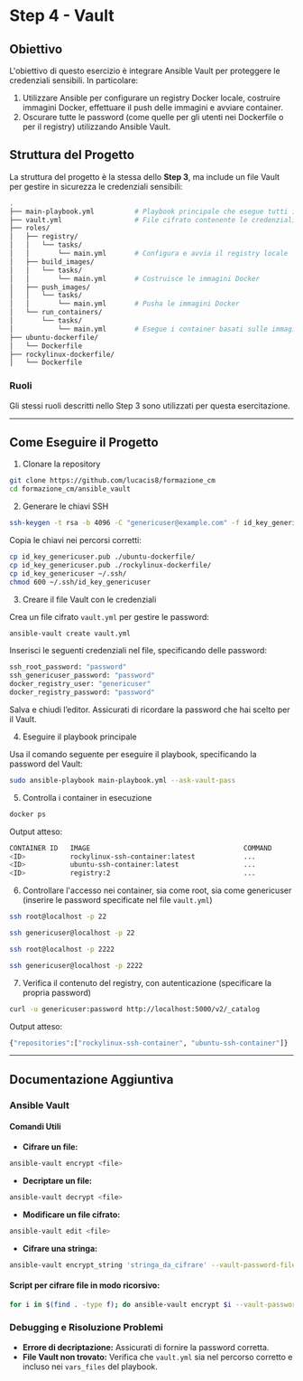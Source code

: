 # Step 4 - Vault

## Obiettivo
L'obiettivo di questo esercizio è integrare Ansible Vault per proteggere le credenziali sensibili. In particolare:
1. Utilizzare Ansible per configurare un registry Docker locale, costruire immagini Docker, effettuare il push delle immagini e avviare container.
2. Oscurare tutte le password (come quelle per gli utenti nei Dockerfile o per il registry) utilizzando Ansible Vault.

## Struttura del Progetto
La struttura del progetto è la stessa dello **Step 3**, ma include un file Vault per gestire in sicurezza le credenziali sensibili:
```bash
.
├── main-playbook.yml          # Playbook principale che esegue tutti i ruoli
├── vault.yml                  # File cifrato contenente le credenziali (es. password)
├── roles/
│   ├── registry/
│   │   └── tasks/
│   │       └── main.yml       # Configura e avvia il registry locale
│   ├── build_images/
│   │   └── tasks/
│   │       └── main.yml       # Costruisce le immagini Docker
│   ├── push_images/
│   │   └── tasks/
│   │       └── main.yml       # Pusha le immagini Docker
│   └── run_containers/
│       └── tasks/
│           └── main.yml       # Esegue i container basati sulle immagini
├── ubuntu-dockerfile/
│   └── Dockerfile
├── rockylinux-dockerfile/
│   └── Dockerfile
```

### Ruoli

Gli stessi ruoli descritti nello Step 3 sono utilizzati per questa esercitazione.

---

## Come Eseguire il Progetto
1. Clonare la repository
```bash
git clone https://github.com/lucacis8/formazione_cm
cd formazione_cm/ansible_vault
```

2. Generare le chiavi SSH
```bash
ssh-keygen -t rsa -b 4096 -C "genericuser@example.com" -f id_key_genericuser
```

Copia le chiavi nei percorsi corretti:
```bash
cp id_key_genericuser.pub ./ubuntu-dockerfile/
cp id_key_genericuser.pub ./rockylinux-dockerfile/
cp id_key_genericuser ~/.ssh/
chmod 600 ~/.ssh/id_key_genericuser
```

3. Creare il file Vault con le credenziali

Crea un file cifrato `vault.yml` per gestire le password:
```bash
ansible-vault create vault.yml
```

Inserisci le seguenti credenziali nel file, specificando delle password:
```bash
ssh_root_password: "password"
ssh_genericuser_password: "password"
docker_registry_user: "genericuser"
docker_registry_password: "password"
```

Salva e chiudi l’editor. Assicurati di ricordare la password che hai scelto per il Vault.

4. Eseguire il playbook principale

Usa il comando seguente per eseguire il playbook, specificando la password del Vault:
```bash
sudo ansible-playbook main-playbook.yml --ask-vault-pass
```

5. Controlla i container in esecuzione
```bash
docker ps
```

Output atteso:
```bash
CONTAINER ID   IMAGE                                      COMMAND               PORTS
<ID>           rockylinux-ssh-container:latest            ...                   0.0.0.0:2222->22/tcp
<ID>           ubuntu-ssh-container:latest                ...                   0.0.0.0:22->22/tcp
<ID>           registry:2                                 ...                   0.0.0.0:5000->5000/tcp
```

6. Controllare l'accesso nei container, sia come root, sia come genericuser (inserire le password specificate nel file `vault.yml`)
```bash
ssh root@localhost -p 22
```

```bash
ssh genericuser@localhost -p 22
```

```bash
ssh root@localhost -p 2222
```

```bash
ssh genericuser@localhost -p 2222
```

7. Verifica il contenuto del registry, con autenticazione (specificare la propria password)
```bash
curl -u genericuser:password http://localhost:5000/v2/_catalog
```

Output atteso:
```bash
{"repositories":["rockylinux-ssh-container", "ubuntu-ssh-container"]}
```

---

## Documentazione Aggiuntiva

### Ansible Vault

#### Comandi Utili
- **Cifrare un file:**
```bash
ansible-vault encrypt <file>
```

- **Decriptare un file:**
```bash
ansible-vault decrypt <file>
```

- **Modificare un file cifrato:**
```bash
ansible-vault edit <file>
```

- **Cifrare una stringa:**
```bash
ansible-vault encrypt_string 'stringa_da_cifrare' --vault-password-file ~/.vault
```

#### Script per cifrare file in modo ricorsivo:
```bash
for i in $(find . -type f); do ansible-vault encrypt $i --vault-password-file ~/.vault && echo "$i cifrato"; done
```

### Debugging e Risoluzione Problemi
- **Errore di decriptazione:** Assicurati di fornire la password corretta.
- **File Vault non trovato:** Verifica che `vault.yml` sia nel percorso corretto e incluso nei `vars_files` del playbook.
